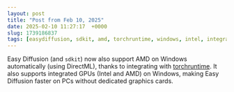 ```yaml
---
layout: post
title: "Post from Feb 10, 2025"
date: 2025-02-10 11:27:17  +0000
slug: 1739186837
tags: [easydiffusion, sdkit, amd, torchruntime, windows, intel, integrated, directml]
---
```


Easy Diffusion (and `sdkit`) now also support AMD on Windows automatically (using DirectML), thanks to integrating with [torchruntime](https://github.com/easydiffusion/torchruntime/). It also supports integrated GPUs (Intel and AMD) on Windows, making Easy Diffusion faster on PCs without dedicated graphics cards.